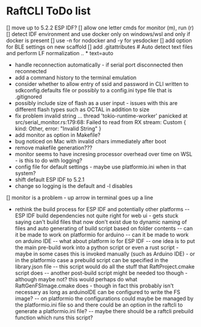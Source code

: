 # RaftCLI ToDo list

[] move up to 5.2.2 ESP IDF?
[] allow one letter cmds for monitor (m), run (r)
[] detect IDF environment and use docker only on windows/wsl and only if docker is present
[] use -n for nodocker and -y for yesdocker
[] add option for BLE settings on new scaffold
[] add .gitattributes # Auto detect text files and perform LF normalization .. * text=auto
- handle reconnection automatically - if serial port disconnected then reconnected
- add a command history to the terminal emulation
- consider whether to allow entry of ssid and password in CLI written to sdkconfig.defaults file or possibly to a config.ini type file that is .gitignored
- possibly include size of flash as a user input - issues with this are different flash types such as OCTAL in addition to size
- fix problem invalid string ... thread 'tokio-runtime-worker' panicked at src/serial_monitor.rs:179:68: Failed to read from RX stream: Custom { kind: Other, error: "Invalid String" }
- add monitor as option in Makefile?
- bug noticed on Mac with invalid chars immediately after boot
- remove makefile generation???
- monitor seems to have incresing processor overhead over time on WSL - is this to do with logging?
- config file for default settings - maybe use platformio.ini when in that system?
- shift default ESP IDF to 5.2.1
- change so logging is the default and -l disables

[] monitor is a problem - up arrow in terminal goes up a line

- rethink the build process for ESP IDF and potentially other platforms
-- ESP IDF build dependencies not quite right for web ui - gets stuck saying can't build files that now don't exist due to dynamic naming of files and auto generating of build script based on folder contents
-- can it be made to work on platformio for arduino
-- can it be made to work on arduino IDE
-- what about platform io for ESP IDF
-- one idea is to put the main pre-build work into a python script or even a rust script - maybe in some cases this is invoked manually (such as Arduino IDE) - or in the platformio case a prebuild script can be specified in the library.json file
-- this script would do all the stuff that RaftProject.cmake script does
-- another post-build script might be needed too though - although maybe not? this would perhaps do what RaftGenFSImage.cmake does - though in fact this probably isn't necessary as long as arduinoIDE can be configured to write the FS image?
-- on platformio the configurations could maybe be managed by the platformio.ini file so and there could be an option in the raftcli to generate a platformio.ini file?
-- maybe there should be a raftcli prebuild function which runs this script?

